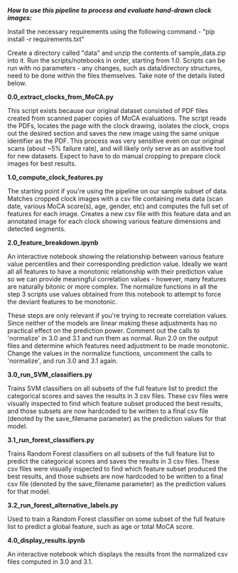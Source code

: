 ***How to use this pipeline to process and evaluate hand-drawn clock images:***

Install the necessary requirements using the following command - "pip install -r requirements.txt"

Create a directory called "data" and unzip the contents of sample_data.zip into it.
Run the scripts/notebooks in order, starting from 1.0. Scripts can be run with no parameters - any changes, such as data/directory structures, need to be done within the files themselves. Take note of the details listed below.

**0.0_extract_clocks_from_MoCA.py**
  
This script exists because our original dataset consisted of PDF files created from scanned paper copies of MoCA evaluations. The script reads the PDFs, locates the page with the clock drawing, isolates the clock, crops out the desired section and saves the new image using the same unique identifier as the PDF. This process was very sensitive even on our original scans (about ~5% failure rate), and will likely only serve as an assitive tool for new datasets. Expect to have to do manual cropping to prepare clock images for best results.


**1.0_compute_clock_features.py**

The starting point if you're using the pipeline on our sample subset of data. Matches cropped clock images with a csv file containing meta data (scan date, various MoCA score(s), age, gender, etc) and computes the full set of features for each image. Creates a new csv file with this feature data and an annotated image for each clock showing various feature dimensions and detected segments.


**2.0_feature_breakdown.ipynb**

An interactive notebook showing the relationship between various feature value percentiles and their corresponding prediction value. Ideally we want all all features to have a monotonic relationship with their prediction value so we can provide meaningful correlation values - however, many features are naturally bitonic or more complex. The normalize functions in all the step 3 scripts use values obtained from this notebook to attempt to force the deviant features to be monotonic.

These steps are only relevant if you're trying to recreate correlation values. Since neither of the models are linear making these adjustments has no practical effect on the prediction power. Comment out the calls to 'normalize' in 3.0 and 3.1 and run them as normal. Run 2.0 on the output files and determine which features need adjustment to be made monotonic. Change the values in the normalize functions, uncomment the calls to 'normalize', and run 3.0 and 3.1 again.

**3.0_run_SVM_classifiers.py**

Trains SVM classifiers on all subsets of the full feature list to predict the categorical scores and saves the results in 3 csv files. These csv files were visually inspected to find which feature subset produced the best results, and those subsets are now hardcoded to be written to a final csv file (denoted by the save_filename parameter) as the prediction values for that model.

**3.1_run_forest_classifiers.py**

Trains Random Forest classifiers on all subsets of the full feature list to predict the categorical scores and saves the results in 3 csv files. These csv files were visually inspected to find which feature subset produced the best results, and those subsets are now hardcoded to be written to a final csv file (denoted by the save_filename parameter) as the prediction values for that model.

**3.2_run_forest_alternative_labels.py**

Used to train a Random Forest classifier on some subset of the full feature list to predict a global feature, such as age or total MoCA score.

**4.0_display_results.ipynb**

An interactive notebook which displays the results from the normalized csv files computed in 3.0 and 3.1. 
